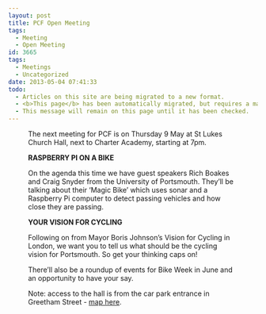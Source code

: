 ```yaml
---
layout: post
title: PCF Open Meeting
tags:
  - Meeting
  - Open Meeting
id: 3665
tags:
  - Meetings
  - Uncategorized
date: 2013-05-04 07:41:33
todo:
  - Articles on this site are being migrated to a new format.
  - <b>This page</b> has been automatically migrated, but requires a manual check-&amp;-tune to ensure the format and links all work as expected.
  - This message will remain on this page until it has been checked.
---
```


<figure id="attachment_3666" align="alignright" width="300"][![Boris and Arnie go biking](http://www.pompeybug.co.uk/wp-content/uploads/2013/05/Boris-und-Arnie-zimbio.com_1-300x300.jpg)](http://www.pompeybug.co.uk/wp-content/uploads/2013/05/Boris-und-Arnie-zimbio.com_1.jpg) Boris and Arnie go biking</figure>

The next meeting for PCF is on Thursday 9 May at St Lukes Church Hall, next to Charter Academy, starting at 7pm.

**RASPBERRY PI ON A BIKE**

On the agenda this time we have guest speakers Rich Boakes and Craig Snyder from the University of Portsmouth. They’ll be talking about their ‘Magic Bike’ which uses sonar and a Raspberry Pi computer to detect passing vehicles and how close they are passing.

**YOUR VISION FOR CYCLING**

Following on from Mayor Boris Johnson’s Vision for Cycling in London, we want you to tell us what should be the cycling vision for Portsmouth. So get your thinking caps on!

There’ll also be a roundup of events for Bike Week in June and an opportunity to have your say.

Note: access to the hall is from the car park entrance in Greetham Street - [map here](http://goo.gl/maps/hooUU "St Luke").